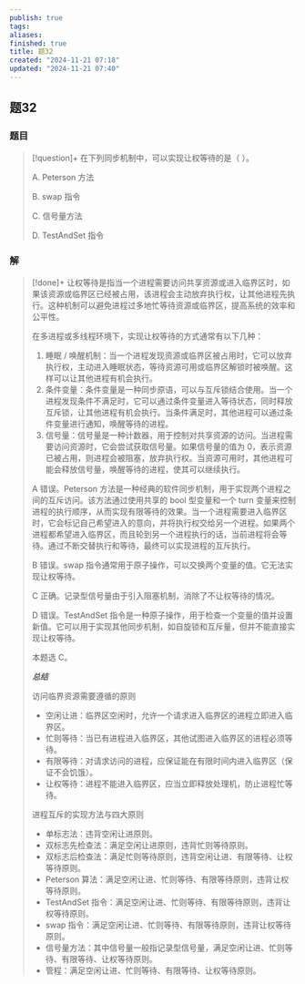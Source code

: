 ```yaml
---
publish: true
tags: 
aliases: 
finished: true
title: 题32
created: "2024-11-21 07:18"
updated: "2024-11-21 07:40"
---
```

## 题32
### 题目
> [!question]+
> 在下列同步机制中，可以实现让权等待的是（ ）。
> 
> A. Peterson 方法
> 
> B. swap 指令
> 
> C. 信号量方法
> 
> D. TestAndSet 指令
### 解
> [!done]+
> 让权等待是指当一个进程需要访问共享资源或进入临界区时，如果该资源或临界区已经被占用，该进程会主动放弃执行权，让其他进程先执行。这种机制可以避免进程过多地忙等待资源或临界区，提高系统的效率和公平性。
> 
> 在多进程或多线程环境下，实现让权等待的方式通常有以下几种：
> 
> 1. 睡眠 / 唤醒机制：当一个进程发现资源或临界区被占用时，它可以放弃执行权，主动进入睡眠状态，等待资源可用或临界区解锁时被唤醒。这样可以让其他进程有机会执行。
> 2. 条件变量：条件变量是一种同步原语，可以与互斥锁结合使用。当一个进程发现条件不满足时，它可以通过条件变量进入等待状态，同时释放互斥锁，让其他进程有机会执行。当条件满足时，其他进程可以通过条件变量进行通知，唤醒等待的进程。
> 3. 信号量：信号量是一种计数器，用于控制对共享资源的访问。当进程需要访问资源时，它会尝试获取信号量。如果信号量的值为 0，表示资源已被占用，则进程会被阻塞，放弃执行权。当资源可用时，其他进程可能会释放信号量，唤醒等待的进程，使其可以继续执行。
> 
> A 错误。Peterson 方法是一种经典的软件同步机制，用于实现两个进程之间的互斥访问。该方法通过使用共享的 bool 型变量和一个 turn 变量来控制进程的执行顺序，从而实现有限等待的效果。当一个进程需要进入临界区时，它会标记自己希望进入的意向，并将执行权交给另一个进程。如果两个进程都希望进入临界区，而且轮到另一个进程执行的话，当前进程将会等待。通过不断交替执行和等待，最终可以实现进程的互斥执行。
> 
> B 错误。swap 指令通常用于原子操作，可以交换两个变量的值。它无法实现让权等待。
> 
> C 正确。记录型信号量由于引入阻塞机制，消除了不让权等待的情况。
> 
> D 错误。TestAndSet 指令是一种原子操作，用于检查一个变量的值并设置新值。它可以用于实现其他同步机制，如自旋锁和互斥量，但并不能直接实现让权等待。
> 
> 本题选 C。
> 
> **_总结_**
> 
> 访问临界资源需要遵循的原则
> 
> - 空闲让进：临界区空闲时，允许一个请求进入临界区的进程立即进入临界区。
> - 忙则等待：当已有进程进入临界区，其他试图进入临界区的进程必须等待。
> - 有限等待：对请求访问的进程，应保证能在有限时间内进入临界区（保证不会饥饿）。
> - 让权等待：进程不能进入临界区，应当立即释放处理机，防止进程忙等待。
> 
> 进程互斥的实现方法与四大原则
> 
> - 单标志法：违背空闲让进原则。
> - 双标志先检查法：满足空闲让进原则，违背忙则等待原则。
> - 双标志后检查法：满足忙则等待原则，违背空闲让进、有限等待、让权等待原则。
> - Peterson 算法：满足空闲让进、忙则等待、有限等待原则，违背让权等待原则。
> - TestAndSet 指令：满足空闲让进、忙则等待、有限等待原则，违背让权等待原则。
> - swap 指令：满足空闲让进、忙则等待、有限等待原则，违背让权等待原则。
> - 信号量方法：其中信号量一般指记录型信号量，满足空闲让进、忙则等待、有限等待、让权等待原则。
> - 管程：满足空闲让进、忙则等待、有限等待、让权等待原则。